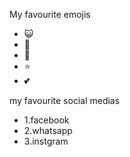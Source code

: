 My favourite emojis
- 😺
- 🐶
- 🍨
- ⭐
- 💕

my favourite social medias

* 1.facebook
* 2.whatsapp
* 3.instgram
